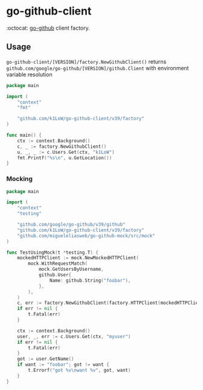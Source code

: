 # go-github-client

:octocat: [go-github](https://github.com/google/go-github) client factory.

## Usage

`go-github-client/[VERSION]/factory.NewGithubClient()` returns `github.com/google/go-github/[VERSION]/github.Client` with environment variable resolution

``` go
package main

import (
	"context"
	"fmt"

	"github.com/k1LoW/go-github-client/v39/factory"
)

func main() {
	ctx := context.Background()
	c, _ := factory.NewGithubClient()
	u, _, _ := c.Users.Get(ctx, "k1LoW")
	fmt.Printf("%s\n", u.GetLocation())
}
```

### Mocking

``` go
package main

import (
	"context"
	"testing"

	"github.com/google/go-github/v39/github"
	"github.com/k1LoW/go-github-client/v39/factory"
	"github.com/migueleliasweb/go-github-mock/src/mock"
)

func TestUsingMock(t *testing.T) {
	mockedHTTPClient := mock.NewMockedHTTPClient(
		mock.WithRequestMatch(
			mock.GetUsersByUsername,
			github.User{
				Name: github.String("foobar"),
			},
		),
	)
	c, err := factory.NewGithubClient(factory.HTTPClient(mockedHTTPClient))
	if err != nil {
		t.Fatal(err)
	}

	ctx := context.Background()
	user, _, err := c.Users.Get(ctx, "myuser")
	if err != nil {
		t.Fatal(err)
	}
	got := user.GetName()
	if want := "foobar"; got != want {
		t.Errorf("got %v\nwant %v", got, want)
	}
}
```
